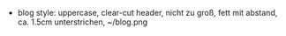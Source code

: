 - blog style: uppercase, clear-cut header, nicht zu groß, fett mit abstand, ca. 1.5cm unterstrichen, ~/blog.png
